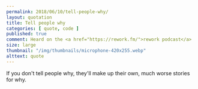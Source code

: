 ```yaml
---
permalink: 2018/06/10/tell-people-why/
layout: quotation
title: Tell people why
categories: [ quote, code ]
published: true
comment: Heard on the <a href="https://rework.fm/">rework podcast</a> ...
size: large
thumbnail: "/img/thumbnails/microphone-420x255.webp"
alttext: quote
---
```


If you don't tell people why, they'll make up their own, much worse stories for why.
